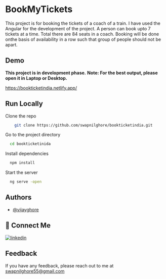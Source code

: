 # BookMyTickets

This project is for booking the tickets of a coach of a train. I have  used the Angular for the development of the project. A person can book upto 7 tickets at a time. Total there are 84 seats in a coach. Booking will be done onthe basis of availability in a row such that group of people should not be apart.

## Demo
**This project is in development phase.**
**Note: For the best output, please open it in Laptop or Desktop.**

https://bookticketindia.netlify.app/

## Run Locally

Clone the repo

```bash
    git clone https://github.com/swapnilghore/bookticketindia.git
```
Go to the project directory

```bash
  cd bookticketinida
```

Install dependencies

```bash
  npm install
```

Start the server

```bash
  ng serve -open
```


## Authors

- [@vijayghore](https://github.com/swapnilghore)


## 🔗 Connect Me

[![linkedin](https://img.shields.io/badge/linkedin-0A66C2?style=for-the-badge&logo=linkedin&logoColor=white)](https://www.linkedin.com/in/swapnilghore/)


## Feedback

If you have any feedback, please reach out to me at swapnilghore55@gmail.com